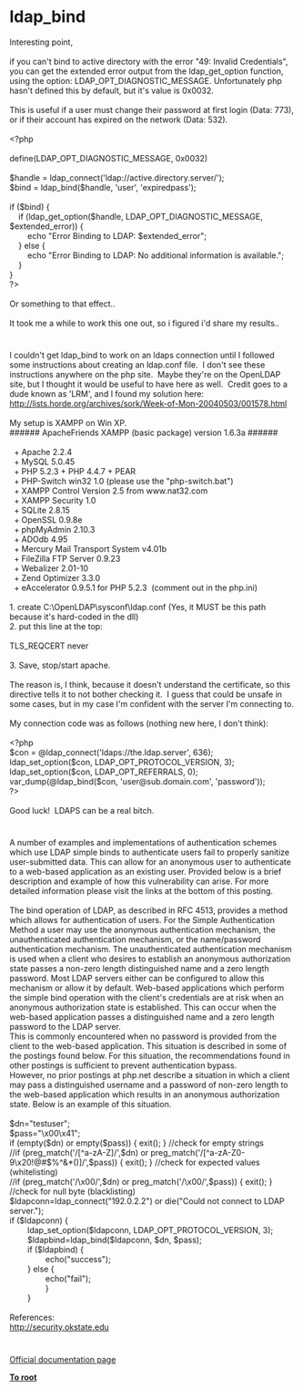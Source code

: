 # ldap_bind




<div class="phpcode"><span class="html">
Interesting point,<br><br>if you can&apos;t bind to active directory with the error &quot;49: Invalid Credentials&quot;, you can get the extended error output from the ldap_get_option function, using the option: LDAP_OPT_DIAGNOSTIC_MESSAGE. Unfortunately php hasn&apos;t defined this by default, but it&apos;s value is 0x0032.<br><br>This is useful if a user must change their password at first login (Data: 773), or if their account has expired on the network (Data: 532).<br><br><span class="default">&lt;?php<br><br>define</span><span class="keyword">(</span><span class="default">LDAP_OPT_DIAGNOSTIC_MESSAGE</span><span class="keyword">, </span><span class="default">0x0032</span><span class="keyword">)<br><br></span><span class="default">$handle </span><span class="keyword">= </span><span class="default">ldap_connect</span><span class="keyword">(</span><span class="string">&apos;ldap://active.directory.server/&apos;</span><span class="keyword">);<br></span><span class="default">$bind </span><span class="keyword">= </span><span class="default">ldap_bind</span><span class="keyword">(</span><span class="default">$handle</span><span class="keyword">, </span><span class="string">&apos;user&apos;</span><span class="keyword">, </span><span class="string">&apos;expiredpass&apos;</span><span class="keyword">);<br><br>if (</span><span class="default">$bind</span><span class="keyword">) {<br>&#xA0; &#xA0; if (</span><span class="default">ldap_get_option</span><span class="keyword">(</span><span class="default">$handle</span><span class="keyword">, </span><span class="default">LDAP_OPT_DIAGNOSTIC_MESSAGE</span><span class="keyword">, </span><span class="default">$extended_error</span><span class="keyword">)) {<br>&#xA0; &#xA0; &#xA0; &#xA0; echo </span><span class="string">&quot;Error Binding to LDAP: </span><span class="default">$extended_error</span><span class="string">&quot;</span><span class="keyword">;<br>&#xA0; &#xA0; } else {<br>&#xA0; &#xA0; &#xA0; &#xA0; echo </span><span class="string">&quot;Error Binding to LDAP: No additional information is available.&quot;</span><span class="keyword">;<br>&#xA0; &#xA0; }<br>}<br></span><span class="default">?&gt;<br></span><br>Or something to that effect..<br><br>It took me a while to work this one out, so i figured i&apos;d share my results..</span>
</div>
  

#


<div class="phpcode"><span class="html">
I couldn&apos;t get ldap_bind to work on an ldaps connection until I followed some instructions about creating an ldap.conf file.&#xA0; I don&apos;t see these instructions anywhere on the php site.&#xA0; Maybe they&apos;re on the OpenLDAP site, but I thought it would be useful to have here as well.&#xA0; Credit goes to a dude known as &apos;LRM&apos;, and I found my solution here: <a href="http://lists.horde.org/archives/sork/Week-of-Mon-20040503/001578.html" rel="nofollow" target="_blank">http://lists.horde.org/archives/sork/Week-of-Mon-20040503/001578.html</a><br><br>My setup is XAMPP on Win XP.<br>###### ApacheFriends XAMPP (basic package) version 1.6.3a ######<br><br>&#xA0; + Apache 2.2.4<br>&#xA0; + MySQL 5.0.45<br>&#xA0; + PHP 5.2.3 + PHP 4.4.7 + PEAR<br>&#xA0; + PHP-Switch win32 1.0 (please use the &quot;php-switch.bat&quot;)<br>&#xA0; + XAMPP Control Version 2.5 from www.nat32.com&#xA0; &#xA0; <br>&#xA0; + XAMPP Security 1.0&#xA0; &#xA0; <br>&#xA0; + SQLite 2.8.15<br>&#xA0; + OpenSSL 0.9.8e<br>&#xA0; + phpMyAdmin 2.10.3<br>&#xA0; + ADOdb 4.95<br>&#xA0; + Mercury Mail Transport System v4.01b<br>&#xA0; + FileZilla FTP Server 0.9.23<br>&#xA0; + Webalizer 2.01-10<br>&#xA0; + Zend Optimizer 3.3.0<br>&#xA0; + eAccelerator 0.9.5.1 for PHP 5.2.3&#xA0; (comment out in the php.ini)<br><br>1. create C:\OpenLDAP\sysconf\ldap.conf (Yes, it MUST be this path because it&apos;s hard-coded in the dll)<br>2. put this line at the top:<br><br>TLS_REQCERT never<br><br>3. Save, stop/start apache.<br><br>The reason is, I think, because it doesn&apos;t understand the certificate, so this directive tells it to not bother checking it.&#xA0; I guess that could be unsafe in some cases, but in my case I&apos;m confident with the server I&apos;m connecting to.<br><br>My connection code was as follows (nothing new here, I don&apos;t think):<br><br><span class="default">&lt;?php<br>$con </span><span class="keyword">= @</span><span class="default">ldap_connect</span><span class="keyword">(</span><span class="string">&apos;ldaps://the.ldap.server&apos;</span><span class="keyword">, </span><span class="default">636</span><span class="keyword">);<br></span><span class="default">ldap_set_option</span><span class="keyword">(</span><span class="default">$con</span><span class="keyword">, </span><span class="default">LDAP_OPT_PROTOCOL_VERSION</span><span class="keyword">, </span><span class="default">3</span><span class="keyword">);<br></span><span class="default">ldap_set_option</span><span class="keyword">(</span><span class="default">$con</span><span class="keyword">, </span><span class="default">LDAP_OPT_REFERRALS</span><span class="keyword">, </span><span class="default">0</span><span class="keyword">);<br></span><span class="default">var_dump</span><span class="keyword">(@</span><span class="default">ldap_bind</span><span class="keyword">(</span><span class="default">$con</span><span class="keyword">, </span><span class="string">&apos;user@sub.domain.com&apos;</span><span class="keyword">, </span><span class="string">&apos;password&apos;</span><span class="keyword">));<br></span><span class="default">?&gt;<br></span><br>Good luck!&#xA0; LDAPS can be a real bitch.</span>
</div>
  

#


<div class="phpcode"><span class="html">
A number of examples and implementations of authentication schemes which use LDAP simple binds to authenticate users fail to properly sanitize user-submitted data. This can allow for an anonymous user to authenticate to a web-based application as an existing user. Provided below is a brief description and example of how this vulnerability can arise. For more detailed information please visit the links at the bottom of this posting.<br><br>The bind operation of LDAP, as described in RFC 4513, provides a method which allows for authentication of users. For the Simple Authentication Method a user may use the anonymous authentication mechanism, the unauthenticated authentication mechanism, or the name/password authentication mechanism. The unauthenticated authentication mechanism is used when a client who desires to establish an anonymous authorization state passes a non-zero length distinguished name and a zero length password. Most LDAP servers either can be configured to allow this mechanism or allow it by default. Web-based applications which perform the simple bind operation with the client&apos;s credentials are at risk when an anonymous authorization state is established. This can occur when the web-based application passes a distinguished name and a zero length password to the LDAP server.<br>This is commonly encountered when no password is provided from the client to the web-based application. This situation is described in some of the postings found below. For this situation, the recommendations found in other postings is sufficient to prevent authentication bypass.<br>However, no prior postings at php.net describe a situation in which a client may pass a distinguished username and a password of non-zero length to the web-based application which results in an anonymous authorization state. Below is an example of this situation.<br><br>$dn=&quot;testuser&quot;;<br>$pass=&quot;\x00\x41&quot;;<br>if (empty($dn) or empty($pass)) { exit(); } //check for empty strings<br>//if (preg_match(&apos;/[^a-zA-Z]/&apos;,$dn) or preg_match(&apos;/[^a-zA-Z0-9\x20!@#$%^&amp;*()]/&apos;,$pass)) { exit(); } //check for expected values (whitelisting)<br>//if (preg_match(&apos;/\x00/&apos;,$dn) or preg_match(&apos;/\x00/&apos;,$pass)) { exit(); } //check for null byte (blacklisting)<br>$ldapconn=ldap_connect(&quot;192.0.2.2&quot;) or die(&quot;Could not connect to LDAP server.&quot;);<br>if ($ldapconn) {<br>&#xA0; &#xA0; &#xA0; &#xA0; ldap_set_option($ldapconn, LDAP_OPT_PROTOCOL_VERSION, 3);<br>&#xA0; &#xA0; &#xA0; &#xA0; $ldapbind=ldap_bind($ldapconn, $dn, $pass);<br>&#xA0; &#xA0; &#xA0; &#xA0; if ($ldapbind) {<br>&#xA0; &#xA0; &#xA0; &#xA0; &#xA0; &#xA0; &#xA0; &#xA0; echo(&quot;success&quot;);<br>&#xA0; &#xA0; &#xA0; &#xA0; } else {<br>&#xA0; &#xA0; &#xA0; &#xA0; &#xA0; &#xA0; &#xA0; &#xA0; echo(&quot;fail&quot;);<br>&#xA0; &#xA0; &#xA0; &#xA0; &#xA0; &#xA0; &#xA0; &#xA0; }<br>&#xA0; &#xA0; &#xA0; &#xA0; }<br><br>References:<br><a href="http://security.okstate.edu" rel="nofollow" target="_blank">http://security.okstate.edu</a></span>
</div>
  

#

[Official documentation page](https://www.php.net/manual/en/function.ldap-bind.php)

**[To root](/README.md)**
